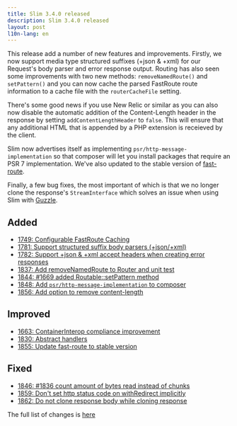 ```yaml
---
title: Slim 3.4.0 released
description: Slim 3.4.0 released
layout: post
l10n-lang: en
---
```


This release add a number of new features and improvements. Firstly, we now support media type structured suffixes (+json & +xml) for our Request's body parser and error response output. Routing has also seen some improvements with two new methods: `removeNamedRoute()` and `setPattern()` and you can now cache the parsed FastRoute route information to a cache file with the `routerCacheFile` setting.

There's some good news if you use New Relic or similar as you can also now disable the automatic addition of the Content-Length header in the response by setting `addContentLengthHeader` to `false`. This will ensure that any additional HTML that is appended by a PHP extension is receieved by the client.

Slim now advertises itself as implementing `psr/http-message-implementation` so that composer will let you install packages that require an PSR 7 implementation. We've also updated to the stable version of [fast-route](https://github.com/nikic/FastRoute).

Finally, a few bug fixes, the most important of which is that we no longer clone the response's `StreamInterface` which solves an issue when using Slim with [Guzzle](http://guzzlephp.org/).

## Added

- [1749: Configurable FastRoute Caching](https://github.com/slimphp/Slim/pull/1749)
- [1781: Support structured suffix body parsers (+json/+xml)](https://github.com/slimphp/Slim/pull/1781)
- [1782: Support +json &amp; +xml accept headers when creating error responses](https://github.com/slimphp/Slim/pull/1782)
- [1837: Add removeNamedRoute to Router and unit test](https://github.com/slimphp/Slim/pull/1837)
- [1844: #1669 added Routable::setPattern method](https://github.com/slimphp/Slim/pull/1844)
- [1848: Add `psr/http-message-implementation` to composer](https://github.com/slimphp/Slim/pull/1848)
- [1856: Add option to remove content-length](https://github.com/slimphp/Slim/pull/1856)

## Improved

- [1663: ContainerInterop compliance improvement](https://github.com/slimphp/Slim/pull/1663)
- [1830: Abstract handlers](https://github.com/slimphp/Slim/pull/1830)
- [1855: Update fast-route to stable version](https://github.com/slimphp/Slim/pull/1855)

## Fixed

- [1846: #1836 count amount of bytes read instead of chunks](https://github.com/slimphp/Slim/pull/1846)
- [1859: Don't set http status code on withRedirect implicitly](https://github.com/slimphp/Slim/pull/1859)
- [1862: Do not clone response body while cloning response](https://github.com/slimphp/Slim/pull/1862)


The full list of changes is [here](https://github.com/slimphp/Slim/issues?q=milestone%3A3.4.0+is%3Aclosed)
